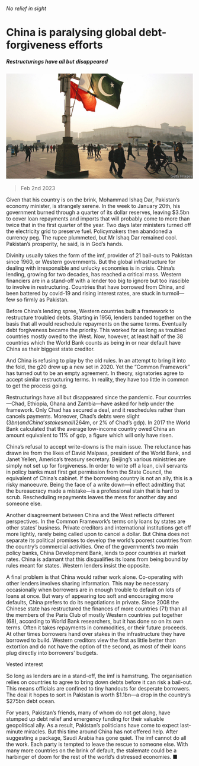 ###### No relief in sight

# China is paralysing global debt-forgiveness efforts 

##### Restructurings have all but disappeared 

![image](images/20230204_FNP003.jpg) 

> Feb 2nd 2023 

Given that his country is on the brink, Mohammad Ishaq Dar, Pakistan’s economy minister, is strangely serene. In the week to January 20th, his government burned through a quarter of its dollar reserves, leaving $3.5bn to cover loan repayments and imports that will probably come to more than twice that in the first quarter of the year. Two days later ministers turned off the electricity grid to preserve fuel. Policymakers then abandoned a currency peg. The rupee plummeted, but Mr Ishaq Dar remained cool. Pakistan’s prosperity, he said, is in God’s hands. 

Divinity usually takes the form of the imf, provider of 21 bail-outs to Pakistan since 1960, or Western governments. But the global infrastructure for dealing with irresponsible and unlucky economies is in crisis. China’s lending, growing for two decades, has reached a critical mass. Western financiers are in a stand-off with a lender too big to ignore but too irascible to involve in restructuring. Countries that have borrowed from China, and been battered by covid-19 and rising interest rates, are stuck in turmoil—few so firmly as Pakistan. 

Before China’s lending spree, Western countries built a framework to restructure troubled debts. Starting in 1956, lenders banded together on the basis that all would reschedule repayments on the same terms. Eventually debt forgiveness became the priority. This worked for as long as troubled countries mostly owed to the West. Now, however, at least half of the 38 countries which the World Bank counts as being in or near default have China as their biggest state creditor. 

And China is refusing to play by the old rules. In an attempt to bring it into the fold, the g20 drew up a new set in 2020. Yet the “Common Framework” has turned out to be an empty agreement. In theory, signatories agree to accept similar restructuring terms. In reality, they have too little in common to get the process going.

Restructurings have all but disappeared since the pandemic. Four countries—Chad, Ethiopia, Ghana and Zambia—have asked for help under the framework. Only Chad has secured a deal, and it reschedules rather than cancels payments. Moreover, Chad’s debts were slight ($3bn) and China’s stake small ($264m, or 2% of Chad’s gdp). In 2017 the World Bank calculated that the average low-income country owed China an amount equivalent to 11% of gdp, a figure which will only have risen. 

China’s refusal to accept write-downs is the main issue. The reluctance has drawn ire from the likes of David Malpass, president of the World Bank, and Janet Yellen, America’s treasury secretary. Beijing’s various ministries are simply not set up for forgiveness. In order to write off a loan, civil servants in policy banks must first get permission from the State Council, the equivalent of China’s cabinet. If the borrowing country is not an ally, this is a risky manoeuvre. Being the face of a write down—in effect admitting that the bureaucracy made a mistake—is a professional stain that is hard to scrub. Rescheduling repayments leaves the mess for another day and someone else.

Another disagreement between China and the West reflects different perspectives. In the Common Framework’s terms only loans by states are other states’ business. Private creditors and international institutions get off more lightly, rarely being called upon to cancel a dollar. But China does not separate its political promises to develop the world’s poorest countries from the country’s commercial activities. One of the government’s two main policy banks, China Development Bank, lends to poor countries at market rates. China is adamant that this disqualifies its loans from being bound by rules meant for states. Western lenders insist the opposite. 

A final problem is that China would rather work alone. Co-operating with other lenders involves sharing information. This may be necessary occasionally when borrowers are in enough trouble to default on lots of loans at once. But wary of appearing too soft and encouraging more defaults, China prefers to do its negotiations in private. Since 2008 the Chinese state has restructured the finances of more countries (71) than all the members of the Paris Club of mostly Western countries put together (68), according to World Bank researchers, but it has done so on its own terms. Often it takes repayments in commodities, or their future proceeds. At other times borrowers hand over stakes in the infrastructure they have borrowed to build. Western creditors view the first as little better than extortion and do not have the option of the second, as most of their loans plug directly into borrowers’ budgets. 

Vested interest

So long as lenders are in a stand-off, the imf is hamstrung. The organisation relies on countries to agree to bring down debts before it can risk a bail-out. This means officials are confined to tiny handouts for desperate borrowers. The deal it hopes to sort in Pakistan is worth $1.1bn—a drop in the country’s $275bn debt ocean. 

For years, Pakistan’s friends, many of whom do not get along, have stumped up debt relief and emergency funding for their valuable geopolitical ally. As a result, Pakistan’s politicians have come to expect last-minute miracles. But this time around China has not offered help. After suggesting a package, Saudi Arabia has gone quiet. The imf cannot do all the work. Each party is tempted to leave the rescue to someone else. With many more countries on the brink of default, the stalemate could be a harbinger of doom for the rest of the world’s distressed economies. ■


